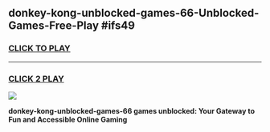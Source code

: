 
## donkey-kong-unblocked-games-66-Unblocked-Games-Free-Play #ifs49
<h3>
<a href="https://us.freeplayer.one?title=donkey-kong-unblocked-games-66&ref=9M">CLICK TO PLAY</a></h3>
<hr>

<h3>
<a href="https://us.freeplayer.one?title=donkey-kong-unblocked-games-66&ref=9M">CLICK 2 PLAY</a>
  
</h3>

<a href="https://us.freeplayer.one?title=donkey-kong-unblocked-games-66&ref=9M"><img src="https://clearcache.store/games.png"></a>


**donkey-kong-unblocked-games-66 games unblocked: Your Gateway to Fun and Accessible Online Gaming**
